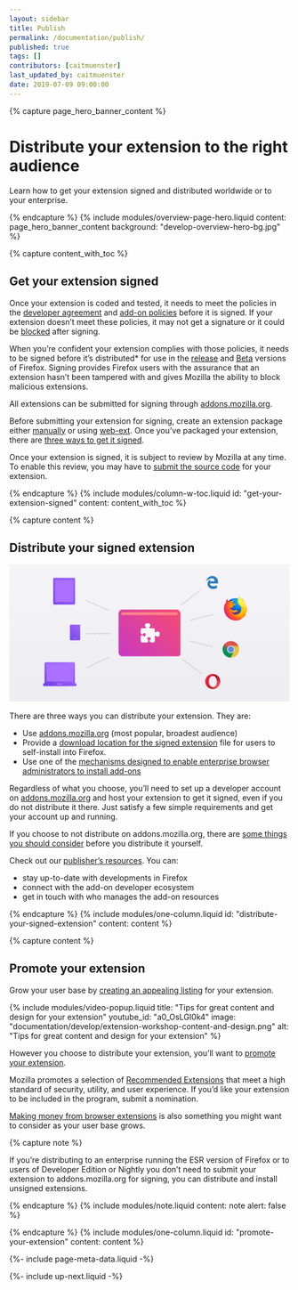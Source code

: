 ```yaml
---
layout: sidebar
title: Publish
permalink: /documentation/publish/
published: true
tags: []
contributors: [caitmuenster]
last_updated_by: caitmuenster
date: 2019-07-09 09:00:00
---
```


<!-- Overview Page Hero Banner -->

{% capture page_hero_banner_content %}

# Distribute your extension to the right audience

Learn how to get your extension signed and distributed worldwide or to your enterprise.

{% endcapture %}
{% include modules/overview-page-hero.liquid
	content: page_hero_banner_content
	background: "develop-overview-hero-bg.jpg"
%}

<!-- END: Overview Page Hero Banner -->

<!-- Content with Table of Contents Module -->

{% capture content_with_toc %}

## Get your extension signed

Once your extension is coded and tested, it needs to meet the policies in the [developer agreement](/documentation/publish/firefox-add-on-distribution-agreement/) and [add-on policies](/documentation/publish/add-on-policies/) before it is signed. If your extension doesn’t meet these policies, it may not get a signature or it could be [blocked](/documentation/publish/add-ons-blocking-process/) after signing.

When you’re confident your extension complies with those policies, it needs to be signed before it’s distributed\* for use in the [release](https://www.mozilla.org/firefox/) and [Beta](https://www.mozilla.org/firefox/channel/desktop/) versions of Firefox. Signing provides Firefox users with the assurance that an extension hasn’t been tampered with and gives Mozilla the ability to block malicious extensions.

All extensions can be submitted for signing through [addons.mozilla.org](https://addons.mozilla.org).

Before submitting your extension for signing, create an extension package either [manually](/documentation/publish/package-your-extension/) or using [web-ext](/documentation/develop/getting-started-with-web-ext/). Once you’ve packaged your extension, there are [three ways to get it signed](/documentation/publish/signing-and-distribution-overview/).

Once your extension is signed, it is subject to review by Mozilla at any time. To enable this review, you may have to [submit the source code](/documentation/publish/source-code-submission/) for your extension.

{% endcapture %}
{% include modules/column-w-toc.liquid
	id: "get-your-extension-signed"
	content: content_with_toc
%}

<!-- END: Content with Table of Contents -->

<!-- Single Column Body Module -->

{% capture content %}

## Distribute your signed extension

![Multiple Devices And Browsers](/_assets/img/documentation/develop/MultipleDevicesAndBrowsers_fullwidth.png)

There are three ways you can distribute your extension. They are:

- Use [addons.mozilla.org](https://developer.mozilla.org/docs/Mozilla/Add-ons/Distribution/Submitting_an_add-on) (most popular, broadest audience)
- Provide a [download location for the signed extension](/documentation/publish/self-distribution/) file for users to self-install into Firefox.
- Use one of the [mechanisms designed to enable enterprise browser administrators to install add-ons](/documentation/enterprise/enterprise-distribution/)

Regardless of what you choose, you’ll need to set up a developer account on [addons.mozilla.org](https://addons.mozilla.org) and host your extension to get it signed, even if you do not distribute it there. Just satisfy a few simple requirements and get your account up and running.

If you choose to not distribute on addons.mozilla.org, there are [some things you should consider](/documentation/publish/self-distribution/) before you distribute it yourself.

Check out our [publisher’s resources](/documentation/manage/resources-for-publishers/). You can:

- stay up-to-date with developments in Firefox
- connect with the add-on developer ecosystem
- get in touch with who manages the add-on resources

{% endcapture %}
{% include modules/one-column.liquid
	id: "distribute-your-signed-extension"
	content: content
%}

<!-- END: Single Column Body Module -->

<!-- Single Column Body Module -->

{% capture content %}

## Promote your extension

Grow your user base by [creating an appealing listing](/documentation/develop/create-an-appealing-listing/) for your extension.

<!-- Video Popup Thumbnail -->

{% include modules/video-popup.liquid
	title: "Tips for great content and design for your extension"
	youtube_id: "a0_OsLGI0k4"
	image: "documentation/develop/extension-workshop-content-and-design.png"
	alt: "Tips for great content and design for your extension"
%}

<!-- END: Video Popup Thumbnail -->

However you choose to distribute your extension, you’ll want to [promote your extension](/documentation/publish/promoting-your-extension/).

Mozilla promotes a selection of [Recommended Extensions](https://blog.mozilla.org/addons/2019/04/08/recommended-extensions-program-coming-soon/) that meet a high standard of security, utility, and user experience. If you’d like your extension to be included in the program, submit a nomination.

[Making money from browser extensions](/documentation/publish/make-money-from-browser-extensions/) is also something you might want to consider as your user base grows.

<!-- Note -->

{% capture note %}

If you’re distributing to an enterprise running the ESR version of Firefox or to users of Developer Edition or Nightly you don’t need to submit your extension to addons.mozilla.org for signing, you can distribute and install unsigned extensions.

{% endcapture %}
{% include modules/note.liquid
	content: note
	alert: false
%}

<!-- END: Note -->

{% endcapture %}
{% include modules/one-column.liquid
	id: "promote-your-extension"
	content: content
%}

<!-- END: Single Column Body Module -->

<!-- Meta Data -->

{%- include page-meta-data.liquid -%}

<!-- END: Meta Data -->

<!-- Up Next -->

{%- include up-next.liquid -%}

<!-- END: Up Next -->
